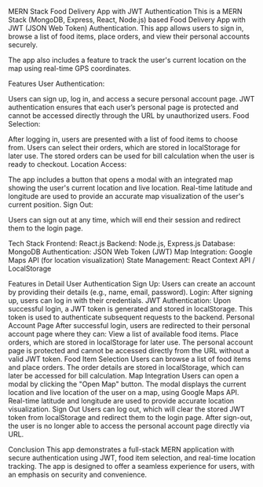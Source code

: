MERN Stack Food Delivery App with JWT Authentication
This is a MERN Stack (MongoDB, Express, React, Node.js) based Food Delivery App with JWT (JSON Web Token) Authentication. This app allows users to sign in, browse a list of food items, place orders, and view their personal accounts securely.

The app also includes a feature to track the user's current location on the map using real-time GPS coordinates.

Features
User Authentication:

Users can sign up, log in, and access a secure personal account page.
JWT authentication ensures that each user’s personal page is protected and cannot be accessed directly through the URL by unauthorized users.
Food Selection:

After logging in, users are presented with a list of food items to choose from.
Users can select their orders, which are stored in localStorage for later use.
The stored orders can be used for bill calculation when the user is ready to checkout.
Location Access:

The app includes a button that opens a modal with an integrated map showing the user's current location and live location.
Real-time latitude and longitude are used to provide an accurate map visualization of the user's current position.
Sign Out:

Users can sign out at any time, which will end their session and redirect them to the login page.

Tech Stack
Frontend: React.js
Backend: Node.js, Express.js
Database: MongoDB
Authentication: JSON Web Token (JWT)
Map Integration: Google Maps API (for location visualization)
State Management: React Context API / LocalStorage

Features in Detail
User Authentication
Sign Up: Users can create an account by providing their details (e.g., name, email, password).
Login: After signing up, users can log in with their credentials.
JWT Authentication: Upon successful login, a JWT token is generated and stored in localStorage. This token is used to authenticate subsequent requests to the backend.
Personal Account Page
After successful login, users are redirected to their personal account page where they can:
View a list of available food items.
Place orders, which are stored in localStorage for later use.
The personal account page is protected and cannot be accessed directly from the URL without a valid JWT token.
Food Item Selection
Users can browse a list of food items and place orders.
The order details are stored in localStorage, which can later be accessed for bill calculation.
Map Integration
Users can open a modal by clicking the "Open Map" button.
The modal displays the current location and live location of the user on a map, using Google Maps API.
Real-time latitude and longitude are used to provide accurate location visualization.
Sign Out
Users can log out, which will clear the stored JWT token from localStorage and redirect them to the login page.
After sign-out, the user is no longer able to access the personal account page directly via URL.

Conclusion
This app demonstrates a full-stack MERN application with secure authentication using JWT, food item selection, and real-time location tracking. The app is designed to offer a seamless experience for users, with an emphasis on security and convenience.

